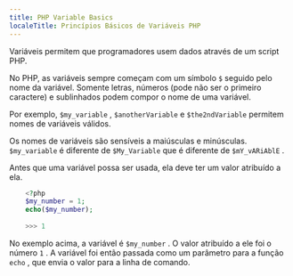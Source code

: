 ```yaml
---
title: PHP Variable Basics
localeTitle: Princípios Básicos de Variáveis ​​PHP
---
```

Variáveis ​​permitem que programadores usem dados através de um script PHP.

No PHP, as variáveis ​​sempre começam com um símbolo `$` seguido pelo nome da variável. Somente letras, números (pode não ser o primeiro caractere) e sublinhados podem compor o nome de uma variável.

Por exemplo, `$my_variable` , `$anotherVariable` e `$the2ndVariable` permitem nomes de variáveis ​​válidos.

Os nomes de variáveis ​​são sensíveis a maiúsculas e minúsculas. `$my_variable` é diferente de `$My_Variable` que é diferente de `$mY_vARiAblE` .

Antes que uma variável possa ser usada, ela deve ter um valor atribuído a ela.

```PHP
    <?php 
    $my_number = 1; 
    echo($my_number); 
 
    >>> 1 
```

No exemplo acima, a variável é `$my_number` . O valor atribuído a ele foi o número `1` . A variável foi então passada como um parâmetro para a função `echo` , que envia o valor para a linha de comando.